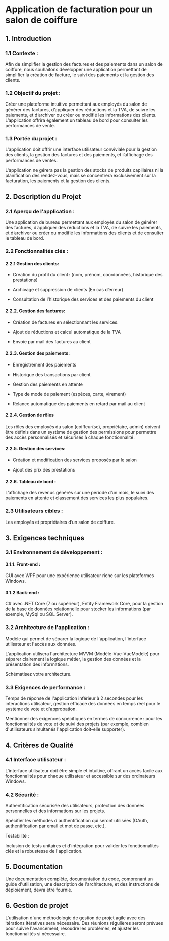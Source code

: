 # Application de facturation pour un salon de coiffure 


 

## 1. Introduction 

 ### 1.1 Contexte :  

Afin de simplifier la gestion des factures et des paiements dans un salon de coiffure, nous souhaitons développer une application permettant de simplifier la création de facture, le suivi des paiements et la gestion des clients. 

### 1.2 Objectif du projet :  

Créer une plateforme intuitive permettant aux employés du salon de générer des factures, d’appliquer des réductions et la TVA, de suivre les paiements, et d’archiver ou créer ou modifié les informations des clients. L’application offrira également un tableau de bord pour consulter les performances de vente.  

### 1.3 Portée du projet :  

L'application doit offrir une interface utilisateur conviviale pour la gestion des clients, la gestion des factures et des paiements, et l’affichage des performances de ventes. 

L'application ne gérera pas la gestion des stocks de produits capillaires ni la planification des rendez-vous, mais se concentrera exclusivement sur la facturation, les paiements et la gestion des clients. 

## 2. Description du Projet 

### 2.1 Aperçu de l'application :  

Une application de bureau permettant aux employés du salon de générer des factures, d’appliquer des réductions et la TVA, de suivre les paiements, et d’archiver ou créer ou modifié les informations des clients et de consulter le tableau de bord. 

### 2.2 Fonctionnalités clés : 

#### 2.2.1 Gestion des clients:  

- Création du profil du client : (nom, prénom, coordonnées, historique des prestations) 

- Archivage et suppression de clients (En cas d’erreur) 

- Consultation de l’historique des services et des paiements du client  

#### 2.2.2. Gestion des factures:  

- Création de factures en sélectionnant les services.  

- Ajout de réductions et calcul automatique de la TVA 

- Envoie par mail des factures au client 

#### 2.2.3. Gestion des paiements:  

- Enregistrement des paiements  

- Historique des transactions par client 

- Gestion des paiements en attente  

- Type de mode de paiement (espèces, carte, virement) 

- Relance automatique des paiements en retard par mail au client  

#### 2.2.4. Gestion de rôles 

Les rôles des employés du salon (coiffeur(se), propriétaire, admin) doivent être définis dans un système de gestion des permissions pour permettre des accès personnalisés et sécurisés à chaque fonctionnalité. 

#### 2.2.5. Gestion des services:  

- Création et modification des services proposés par le salon 

- Ajout des prix des prestations 

#### 2.2.6. Tableau de bord :  

L’affichage des revenus générés sur une période d’un mois, le suivi des paiements en attente et classement des services les plus populaires. 

### 2.3 Utilisateurs cibles :  

Les employés et propriétaires d’un salon de coiffure.  

## 3. Exigences techniques 

### 3.1 Environnement de développement : 

#### 3.1.1. Front-end :  

GUI avec WPF pour une expérience utilisateur riche sur les plateformes Windows. 

#### 3.1.2 Back-end :  

C# avec .NET Core (7 ou supérieur), Entity Framework Core, pour la gestion de la base de données relationnelle pour stocker les informations (par exemple, MySql ou SQL Server). 

### 3.2 Architecture de l'application :  

Modèle qui permet de séparer la logique de l'application, l'interface utilisateur et l'accès aux données.  

L'application utilisera l'architecture MVVM (Modèle-Vue-VueModèle) pour séparer clairement la logique métier, la gestion des données et la présentation des informations. 

Schématisez votre architecture. 

### 3.3 Exigences de performance :  

Temps de réponse de l'application inférieur à 2 secondes pour les interactions utilisateur, gestion efficace des données en temps réel pour le système de vote et d'approbation. 

Mentionner des exigences spécifiques en termes de concurrence : pour les fonctionnalités de vote et de suivi des projets (par exemple, combien d'utilisateurs simultanés l'application doit-elle supporter). 

## 4. Critères de Qualité 

### 4.1 Interface utilisateur :  

L'interface utilisateur doit être simple et intuitive, offrant un accès facile aux fonctionnalités pour chaque utilisateur et accessible sur des ordinateurs Windows. 

### 4.2 Sécurité :  

Authentification sécurisée des utilisateurs, protection des données personnelles et des informations sur les projets. 

Spécifier les méthodes d'authentification qui seront utilisées (OAuth, authentification par email et mot de passe, etc.), 

Testabilité :  

Inclusion de tests unitaires et d'intégration pour valider les fonctionnalités clés et la robustesse de l'application. 

## 5. Documentation 

Une documentation complète, documentation du code, comprenant un guide d'utilisation, une description de l'architecture, et des instructions de déploiement, devra être fournie. 

## 6. Gestion de projet 

L'utilisation d'une méthodologie de gestion de projet agile avec des itérations itératives sera nécessaire. Des réunions régulières seront prévues pour suivre l'avancement, résoudre les problèmes, et ajuster les fonctionnalités si nécessaire.
 
 

 
